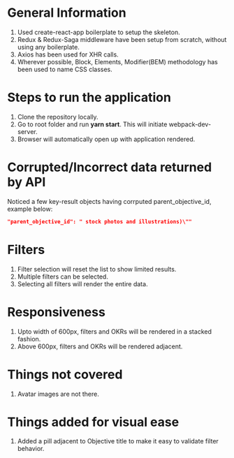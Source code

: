 # General Information

1. Used create-react-app boilerplate to setup the skeleton.
2. Redux & Redux-Saga middleware have been setup from scratch, without using any boilerplate.
3. Axios has been used for XHR calls.
4. Wherever possible, Block, Elements, Modifier(BEM) methodology has been used to name CSS classes.




# Steps to run the application

1. Clone the repository locally.
2. Go to root folder and run **yarn start**. This will initiate webpack-dev-server.
3. Browser will automatically open up with application rendered.




# Corrupted/Incorrect data returned by API

Noticed a few key-result objects having corrputed parent_objective_id, example below:

```json
"parent_objective_id": " stock photos and illustrations)\""
```



# Filters

1. Filter selection will reset the list to show limited results.
2. Multiple filters can be selected.
3. Selecting all filters will render the entire data.




# Responsiveness

1. Upto width of 600px, filters and OKRs will be rendered in a stacked fashion.
2. Above 600px, filters and OKRs will be rendered adjacent.





# Things not covered

1. Avatar images are not there.




# Things added for visual ease

1. Added a pill adjacent to Objective title to make it easy to validate filter behavior.